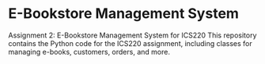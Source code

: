 # E-Bookstore Management System
Assignment 2: E-Bookstore Management System for ICS220
This repository contains the Python code for the ICS220 assignment, including classes for managing e-books, customers, orders, and more.
